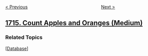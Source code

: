 <!--|This file generated by command(leetcode description); DO NOT EDIT.    |-->
<!--+----------------------------------------------------------------------+-->
<!--|@author    openset <openset.wang@gmail.com>                           |-->
<!--|@link      https://github.com/openset                                 |-->
<!--|@home      https://github.com/openset/leetcode                        |-->
<!--+----------------------------------------------------------------------+-->

[< Previous](../sum-of-special-evenly-spaced-elements-in-array "Sum Of Special Evenly-Spaced Elements In Array")
　　　　　　　　　　　　　　　　
[Next >](../calculate-money-in-leetcode-bank "Calculate Money in Leetcode Bank")

## [1715. Count Apples and Oranges (Medium)](https://leetcode.com/problems/count-apples-and-oranges "苹果和橘子的个数")



### Related Topics
  [[Database](../../tag/database/README.md)]
